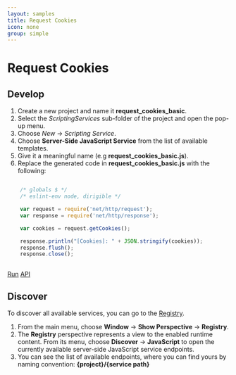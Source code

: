 ```yaml
---
layout: samples
title: Request Cookies
icon: none
group: simple
---
```


Request Cookies
===

Develop
--

1. Create a new project and name it **request_cookies_basic**.
2. Select the *ScriptingServices* sub-folder of the project and open the pop-up menu.
3. Choose *New* -> *Scripting Service*.
4. Choose **Server-Side JavaScript Service** from the list of available templates.
5. Give it a meaningful name (e.g **request_cookies_basic.js**).
6. Replace the generated code in **request_cookies_basic.js** with the following:

```javascript

	/* globals $ */
	/* eslint-env node, dirigible */

	var request = require('net/http/request');
	var response = require('net/http/response');

	var cookies = request.getCookies();

	response.println("[Cookies]: " + JSON.stringify(cookies));
	response.flush();
	response.close();
	
```

<div class="btn-toolbar pull-right">
	<a class="btn btn-warning" href="http://dirigible.eclipse.org/services/ui/anonymous.html?git=https://github.com/dirigiblelabs/sample_net_http_request_cookies_basic.git">Run</a>
	<a class="btn btn-info" href="http://www.dirigible.io/api/http_request.html">API</a>
</div>

Discover
--
To discover all available services, you can go to the [Registry](../help/registry.html).

1. From the main menu, choose **Window** -> **Show Perspective** -> **Registry**.
2. The **Registry** perspective represents a view to the enabled runtime content. From its menu, choose **Discover** -> **JavaScript** to open the currently available server-side JavaScript service endpoints.
3. You can see the list of available endpoints, where you can find yours by naming convention: **{project}/{service path}**
